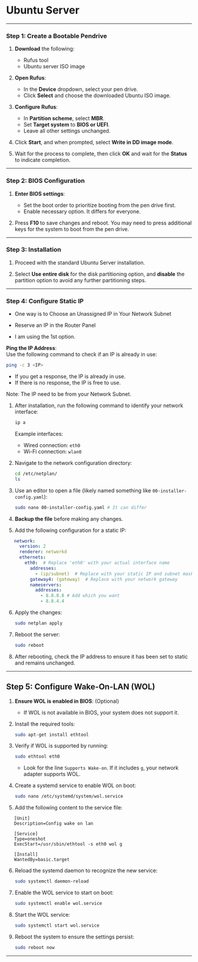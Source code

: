 # Ubuntu Server
---

### Step 1: Create a Bootable Pendrive

1. **Download** the following:
   - Rufus tool
   - Ubuntu server ISO image

2. **Open Rufus**:
   - In the **Device** dropdown, select your pen drive.
   - Click **Select** and choose the downloaded Ubuntu ISO image.

3. **Configure Rufus**:
   - In **Partition scheme**, select **MBR**.
   - Set **Target system** to **BIOS or UEFI**.
   - Leave all other settings unchanged.

4. Click **Start**, and when prompted, select **Write in DD image mode**.

5. Wait for the process to complete, then click **OK** and wait for the **Status** to indicate completion.

---

### Step 2: BIOS Configuration

1. **Enter BIOS settings**:
   - Set the boot order to prioritize booting from the pen drive first.
   - Enable necessary option. It differs for everyone.

2. Press **F10** to save changes and reboot. You may need to press additional keys for the system to boot from the pen drive.

---

### Step 3: Installation

1. Proceed with the standard Ubuntu Server installation.

2. Select **Use entire disk** for the disk partitioning option, and **disable** the partition option to avoid any further partitioning steps.

---

### Step 4: Configure Static IP 

- One way is to Choose an Unassigned IP in Your Network Subnet
- Reserve an IP in the Router Panel

- I am using the 1st option.

**Ping the IP Address**:  
   Use the following command to check if an IP is already in use:  
   ```bash
   ping -c 3 <IP>
   ```
   - If you get a response, the IP is already in use.  
   - If there is no response, the IP is free to use.

Note: The IP need to be from your Network Subnet.

1. After installation, run the following command to identify your network interface:
   ```bash
   ip a
   ```
   Example interfaces:
   - Wired connection: `eth0`
   - Wi-Fi connection: `wlan0`

2. Navigate to the network configuration directory:
   ```bash
   cd /etc/netplan/
   ls
   ```

3. Use an editor to open a file (likely named something like `00-installer-config.yaml`):
   ```bash
   sudo nano 00-installer-config.yaml # It can differ
   ```

4. **Backup the file** before making any changes.

5. Add the following configuration for a static IP:
```yaml
   network:
     version: 2
     renderer: networkd
     ethernets:
       eth0:  # Replace 'eth0' with your actual interface name
         addresses:
           - (ip/subnet)  # Replace with your static IP and subnet mask
         gateway4: (gateway)  # Replace with your network gateway
         nameservers:
           addresses:
             - 8.8.8.8 # Add which you want
             - 8.8.4.4
```

6. Apply the changes:
   ```bash
   sudo netplan apply
   ```

7. Reboot the server:
   ```bash
   sudo reboot
   ```

8. After rebooting, check the IP address to ensure it has been set to static and remains unchanged.

---

## Step 5: Configure Wake-On-LAN (WOL)

1. **Ensure WOL is enabled in BIOS**: (Optional)
   - If WOL is not available in BIOS, your system does not support it.

2. Install the required tools:
   ```bash
   sudo apt-get install ethtool
   ```

3. Verify if WOL is supported by running:
   ```bash
   sudo ethtool eth0
   ```
   - Look for the line `Supports Wake-on`. If it includes `g`, your network adapter supports WOL.

4. Create a systemd service to enable WOL on boot:
   ```bash
   sudo nano /etc/systemd/system/wol.service
   ```

5. Add the following content to the service file:
```init
   [Unit]
   Description=Config wake on lan

   [Service]
   Type=oneshot
   ExecStart=/usr/sbin/ethtool -s eth0 wol g

   [Install]
   WantedBy=basic.target
```
6. Reload the systemd daemon to recognize the new service:
   ```bash
   sudo systemctl daemon-reload
   ```

7. Enable the WOL service to start on boot:
   ```bash
   sudo systemctl enable wol.service
   ```

8. Start the WOL service:
   ```bash
   sudo systemctl start wol.service
   ```

9. Reboot the system to ensure the settings persist:
   ```bash
   sudo reboot now
   ```

---
